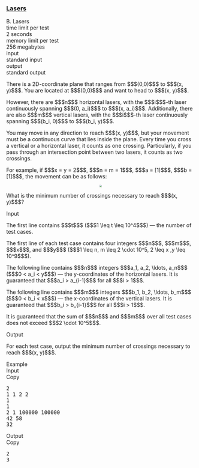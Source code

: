 <h3><a href="https://codeforces.com/contest/2148/problem/B" target="_blank" rel="noopener noreferrer">Lasers</a></h3>

<div class="header"><div class="title">B. Lasers</div><div class="time-limit"><div class="property-title">time limit per test</div>2 seconds</div><div class="memory-limit"><div class="property-title">memory limit per test</div>256 megabytes</div><div class="input-file input-standard"><div class="property-title">input</div>standard input</div><div class="output-file output-standard"><div class="property-title">output</div>standard output</div></div><div><p>There is a 2D-coordinate plane that ranges from $$$(0,0)$$$ to $$$(x, y)$$$. You are located at $$$(0,0)$$$ and want to head to $$$(x, y)$$$. </p><p>However, there are $$$n$$$ horizontal lasers, with the $$$i$$$-th laser continuously spanning $$$(0, a_i)$$$ to $$$(x, a_i)$$$. Additionally, there are also $$$m$$$ vertical lasers, with the $$$i$$$-th laser continuously spanning $$$(b_i, 0)$$$ to $$$(b_i, y)$$$.</p><p>You may move in any direction to reach $$$(x, y)$$$, but your movement must be a continuous curve that lies inside the plane. Every time you cross a vertical or a horizontal laser, it counts as one crossing. Particularly, if you pass through an intersection point between two lasers, it counts as <span class="tex-font-style-bf">two crossings</span>.</p><p>For example, if $$$x = y = 2$$$, $$$n = m = 1$$$, $$$a = [1]$$$, $$$b = [1]$$$, the movement can be as follows:</p><center> <img class="tex-graphics" src="https://espresso.codeforces.com/44cd14d5698957fd058be07680bad092035229a0.png" style="zoom: 33.0%;max-width: 100.0%;max-height: 100.0%;">   </center><p>What is the minimum number of crossings necessary to reach $$$(x, y)$$$?</p></div><div class="input-specification"><div class="section-title">Input</div><p>The first line contains $$$t$$$ ($$$1 \leq t \leq 10^4$$$)  — the number of test cases.</p><p>The first line of each test case contains four integers $$$n$$$, $$$m$$$, $$$x$$$, and $$$y$$$ ($$$1 \leq n, m \leq 2 \cdot 10^5, 2 \leq x ,y \leq 10^9$$$).</p><p>The following line contains $$$n$$$ integers $$$a_1, a_2, \ldots, a_n$$$ ($$$0 < a_i < y$$$)  — the y-coordinates of the horizontal lasers. It is guaranteed that $$$a_i > a_{i-1}$$$ for all $$$i > 1$$$.</p><p>The following line contains $$$m$$$ integers $$$b_1, b_2, \ldots, b_m$$$ ($$$0 < b_i < x$$$)  — the x-coordinates of the vertical lasers. It is guaranteed that $$$b_i > b_{i-1}$$$ for all $$$i > 1$$$.</p><p>It is guaranteed that the sum of $$$n$$$ and $$$m$$$ over all test cases does not exceed $$$2 \cdot 10^5$$$.</p></div><div class="output-specification"><div class="section-title">Output</div><p>For each test case, output the minimum number of crossings necessary to reach $$$(x, y)$$$.</p></div><div class="sample-tests"><div class="section-title">Example</div><div class="sample-test"><div class="input"><div class="title">Input<div title="Copy" data-clipboard-target="#id0023678551530456382" id="id0013859255850799634" class="input-output-copier">Copy</div></div><pre id="id0023678551530456382"><div class="test-example-line test-example-line-even test-example-line-0">2</div><div class="test-example-line test-example-line-odd test-example-line-1">1 1 2 2</div><div class="test-example-line test-example-line-odd test-example-line-1">1</div><div class="test-example-line test-example-line-odd test-example-line-1">1</div><div class="test-example-line test-example-line-even test-example-line-2">2 1 100000 100000</div><div class="test-example-line test-example-line-even test-example-line-2">42 58</div><div class="test-example-line test-example-line-even test-example-line-2">32</div></pre></div><div class="output"><div class="title">Output<div title="Copy" data-clipboard-target="#id009524100926757827" id="id008503478807904721" class="input-output-copier">Copy</div></div><pre id="id009524100926757827">2
3
</pre></div></div></div>
